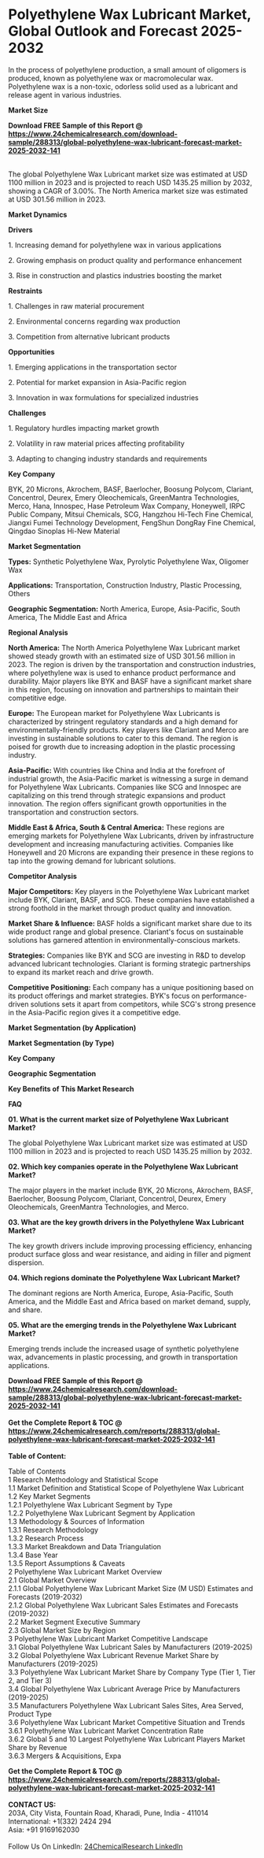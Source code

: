 <h1>Polyethylene Wax Lubricant Market, Global Outlook and Forecast 2025-2032</h1><p>In the process of polyethylene production, a small amount of oligomers is produced, known as polyethylene wax or macromolecular wax. Polyethylene wax is a non-toxic, odorless solid used as a lubricant and release agent in various industries.</p><p>
<strong>Market Size</strong></p><p>
</p><div><b>Download FREE Sample of this Report @ 
            <a href="https://www.24chemicalresearch.com/download-sample/288313/global-polyethylene-wax-lubricant-forecast-market-2025-2032-141">
            https://www.24chemicalresearch.com/download-sample/288313/global-polyethylene-wax-lubricant-forecast-market-2025-2032-141</a></b></div><br><p>The global Polyethylene Wax Lubricant market size was estimated at USD 1100 million in 2023 and is projected to reach USD 1435.25 million by 2032, showing a CAGR of 3.00%. The North America market size was estimated at USD 301.56 million in 2023.</p><p>
<strong>Market Dynamics</strong></p><p>
<strong>Drivers</strong></p><p>
</p><p>1. Increasing demand for polyethylene wax in various applications</p><p>
</p><p>2. Growing emphasis on product quality and performance enhancement</p><p>
</p><p>3. Rise in construction and plastics industries boosting the market</p><p>
<strong>Restraints</strong></p><p>
</p><p>1. Challenges in raw material procurement</p><p>
</p><p>2. Environmental concerns regarding wax production</p><p>
</p><p>3. Competition from alternative lubricant products</p><p>
<strong>Opportunities</strong></p><p>
</p><p>1. Emerging applications in the transportation sector</p><p>
</p><p>2. Potential for market expansion in Asia-Pacific region</p><p>
</p><p>3. Innovation in wax formulations for specialized industries</p><p>
<strong>Challenges</strong></p><p>
</p><p>1. Regulatory hurdles impacting market growth</p><p>
</p><p>2. Volatility in raw material prices affecting profitability</p><p>
</p><p>3. Adapting to changing industry standards and requirements</p><p>
<strong>Key Company</strong></p><p>
</p><p>BYK, 20 Microns, Akrochem, BASF, Baerlocher, Boosung Polycom, Clariant, Concentrol, Deurex, Emery Oleochemicals, GreenMantra Technologies, Merco, Hana, Innospec, Hase Petroleum Wax Company, Honeywell, IRPC Public Company, Mitsui Chemicals, SCG, Hangzhou Hi-Tech Fine Chemical, Jiangxi Fumei Technology Development, FengShun DongRay Fine Chemical, Qingdao Sinoplas Hi-New Material</p><p>
<strong>Market Segmentation</strong></p><p>
</p><p><strong>Types:</strong> Synthetic Polyethylene Wax, Pyrolytic Polyethylene Wax, Oligomer Wax</p><p>
</p><p><strong>Applications:</strong> Transportation, Construction Industry, Plastic Processing, Others</p><p>
</p><p><strong>Geographic Segmentation:</strong> North America, Europe, Asia-Pacific, South America, The Middle East and Africa</p><p>
<strong>Regional Analysis</strong></p><p>
</p><p><strong>North America:</strong> The North America Polyethylene Wax Lubricant market showed steady growth with an estimated size of USD 301.56 million in 2023. The region is driven by the transportation and construction industries, where polyethylene wax is used to enhance product performance and durability. Major players like BYK and BASF have a significant market share in this region, focusing on innovation and partnerships to maintain their competitive edge.</p><p>
</p><p><strong>Europe:</strong> The European market for Polyethylene Wax Lubricants is characterized by stringent regulatory standards and a high demand for environmentally-friendly products. Key players like Clariant and Merco are investing in sustainable solutions to cater to this demand. The region is poised for growth due to increasing adoption in the plastic processing industry.</p><p>
</p><p><strong>Asia-Pacific:</strong> With countries like China and India at the forefront of industrial growth, the Asia-Pacific market is witnessing a surge in demand for Polyethylene Wax Lubricants. Companies like SCG and Innospec are capitalizing on this trend through strategic expansions and product innovation. The region offers significant growth opportunities in the transportation and construction sectors.</p><p>
</p><p><strong>Middle East &amp; Africa, South &amp; Central America:</strong> These regions are emerging markets for Polyethylene Wax Lubricants, driven by infrastructure development and increasing manufacturing activities. Companies like Honeywell and 20 Microns are expanding their presence in these regions to tap into the growing demand for lubricant solutions.</p><p>
<strong>Competitor Analysis</strong></p><p>
</p><p><strong>Major Competitors:</strong> Key players in the Polyethylene Wax Lubricant market include BYK, Clariant, BASF, and SCG. These companies have established a strong foothold in the market through product quality and innovation.</p><p>
</p><p><strong>Market Share &amp; Influence:</strong> BASF holds a significant market share due to its wide product range and global presence. Clariant's focus on sustainable solutions has garnered attention in environmentally-conscious markets.</p><p>
</p><p><strong>Strategies:</strong> Companies like BYK and SCG are investing in R&amp;D to develop advanced lubricant technologies. Clariant is forming strategic partnerships to expand its market reach and drive growth.</p><p>
</p><p><strong>Competitive Positioning:</strong> Each company has a unique positioning based on its product offerings and market strategies. BYK's focus on performance-driven solutions sets it apart from competitors, while SCG's strong presence in the Asia-Pacific region gives it a competitive edge.</p><p>

<strong>Market Segmentation (by Application)</strong></p><p>
</p><p>
<strong>Market Segmentation (by Type)</strong></p><p>
</p><p>
<strong>Key Company</strong></p><p>
</p><p>
<strong>Geographic Segmentation</strong></p><p>
</p><p>
<strong>Key Benefits of This Market Research</strong></p><p>
</p><p>
<strong>FAQ </strong></p><p>
<strong>01. What is the current market size of Polyethylene Wax Lubricant Market?</strong></p><p>
</p><p>The global Polyethylene Wax Lubricant market size was estimated at USD 1100 million in 2023 and is projected to reach USD 1435.25 million by 2032.</p><p>
<strong>02. Which key companies operate in the Polyethylene Wax Lubricant Market?</strong></p><p>
</p><p>The major players in the market include BYK, 20 Microns, Akrochem, BASF, Baerlocher, Boosung Polycom, Clariant, Concentrol, Deurex, Emery Oleochemicals, GreenMantra Technologies, and Merco.</p><p>
<strong>03. What are the key growth drivers in the Polyethylene Wax Lubricant Market?</strong></p><p>
</p><p>The key growth drivers include improving processing efficiency, enhancing product surface gloss and wear resistance, and aiding in filler and pigment dispersion.</p><p>
<strong>04. Which regions dominate the Polyethylene Wax Lubricant Market?</strong></p><p>
</p><p>The dominant regions are North America, Europe, Asia-Pacific, South America, and the Middle East and Africa based on market demand, supply, and share.</p><p>
<strong>05. What are the emerging trends in the Polyethylene Wax Lubricant Market?</strong></p><p>
</p><p>Emerging trends include the increased usage of synthetic polyethylene wax, advancements in plastic processing, and growth in transportation applications.</p><div><b>Download FREE Sample of this Report @ 
            <a href="https://www.24chemicalresearch.com/download-sample/288313/global-polyethylene-wax-lubricant-forecast-market-2025-2032-141">
            https://www.24chemicalresearch.com/download-sample/288313/global-polyethylene-wax-lubricant-forecast-market-2025-2032-141</a></b></div><br><div><b>Get the Complete Report & TOC @ 
            <a href="https://www.24chemicalresearch.com/reports/288313/global-polyethylene-wax-lubricant-forecast-market-2025-2032-141">
            https://www.24chemicalresearch.com/reports/288313/global-polyethylene-wax-lubricant-forecast-market-2025-2032-141</a></b></div><br>
            <b>Table of Content:</b><p>Table of Contents<br />
1 Research Methodology and Statistical Scope<br />
1.1 Market Definition and Statistical Scope of Polyethylene Wax Lubricant<br />
1.2 Key Market Segments<br />
1.2.1 Polyethylene Wax Lubricant Segment by Type<br />
1.2.2 Polyethylene Wax Lubricant Segment by Application<br />
1.3 Methodology & Sources of Information<br />
1.3.1 Research Methodology<br />
1.3.2 Research Process<br />
1.3.3 Market Breakdown and Data Triangulation<br />
1.3.4 Base Year<br />
1.3.5 Report Assumptions & Caveats<br />
2 Polyethylene Wax Lubricant Market Overview<br />
2.1 Global Market Overview<br />
2.1.1 Global Polyethylene Wax Lubricant Market Size (M USD) Estimates and Forecasts (2019-2032)<br />
2.1.2 Global Polyethylene Wax Lubricant Sales Estimates and Forecasts (2019-2032)<br />
2.2 Market Segment Executive Summary<br />
2.3 Global Market Size by Region<br />
3 Polyethylene Wax Lubricant Market Competitive Landscape<br />
3.1 Global Polyethylene Wax Lubricant Sales by Manufacturers (2019-2025)<br />
3.2 Global Polyethylene Wax Lubricant Revenue Market Share by Manufacturers (2019-2025)<br />
3.3 Polyethylene Wax Lubricant Market Share by Company Type (Tier 1, Tier 2, and Tier 3)<br />
3.4 Global Polyethylene Wax Lubricant Average Price by Manufacturers (2019-2025)<br />
3.5 Manufacturers Polyethylene Wax Lubricant Sales Sites, Area Served, Product Type<br />
3.6 Polyethylene Wax Lubricant Market Competitive Situation and Trends<br />
3.6.1 Polyethylene Wax Lubricant Market Concentration Rate<br />
3.6.2 Global 5 and 10 Largest Polyethylene Wax Lubricant Players Market Share by Revenue<br />
3.6.3 Mergers & Acquisitions, Expa</p><div><b>Get the Complete Report & TOC @ 
            <a href="https://www.24chemicalresearch.com/reports/288313/global-polyethylene-wax-lubricant-forecast-market-2025-2032-141">
            https://www.24chemicalresearch.com/reports/288313/global-polyethylene-wax-lubricant-forecast-market-2025-2032-141</a></b></div><br><b>CONTACT US:</b><br>
            203A, City Vista, Fountain Road, Kharadi, Pune, India - 411014<br>
            International: +1(332) 2424 294<br>
            Asia: +91 9169162030 <br><br>
            Follow Us On LinkedIn: <a href="https://www.linkedin.com/company/24chemicalresearch/">24ChemicalResearch LinkedIn</a>